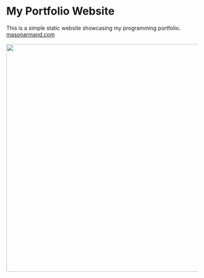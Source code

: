 # My Portfolio Website
This is a simple static website showcasing my programming portfolio.
<br>
<a href='https://masonarmand.com'>masonarmand.com</a>
<br><br>
<img src="https://masonarmand.com/img/screenshot.png" width=600>
